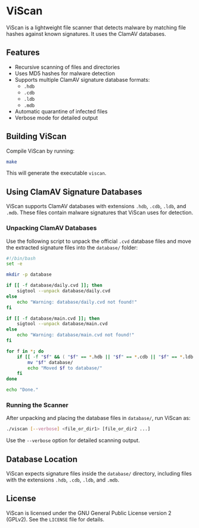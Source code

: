 # ViScan

ViScan is a lightweight file scanner that detects malware by matching file hashes against known signatures. It uses the ClamAV databases.

## Features

- Recursive scanning of files and directories  
- Uses MD5 hashes for malware detection  
- Supports multiple ClamAV signature database formats:  
  - `.hdb`  
  - `.cdb`  
  - `.ldb`  
  - `.mdb`  
- Automatic quarantine of infected files  
- Verbose mode for detailed output  

## Building ViScan

Compile ViScan by running:

```bash
make
````

This will generate the executable `viscan`.

## Using ClamAV Signature Databases

ViScan supports ClamAV databases with extensions `.hdb`, `.cdb`, `.ldb`, and `.mdb`. These files contain malware signatures that ViScan uses for detection.

### Unpacking ClamAV Databases

Use the following script to unpack the official `.cvd` database files and move the extracted signature files into the `database/` folder:

```bash
#!/bin/bash
set -e

mkdir -p database

if [[ -f database/daily.cvd ]]; then
    sigtool --unpack database/daily.cvd
else
    echo "Warning: database/daily.cvd not found!"
fi

if [[ -f database/main.cvd ]]; then
    sigtool --unpack database/main.cvd
else
    echo "Warning: database/main.cvd not found!"
fi

for f in *; do
    if [[ -f "$f" && ( "$f" == *.hdb || "$f" == *.cdb || "$f" == *.ldb || "$f" == *.mdb ) ]]; then
        mv "$f" database/
        echo "Moved $f to database/"
    fi
done

echo "Done."
```

### Running the Scanner

After unpacking and placing the database files in `database/`, run ViScan as:

```bash
./viscan [--verbose] <file_or_dir1> [file_or_dir2 ...]
```

Use the `--verbose` option for detailed scanning output.

## Database Location

ViScan expects signature files inside the `database/` directory, including files with the extensions `.hdb`, `.cdb`, `.ldb`, and `.mdb`.

## License

ViScan is licensed under the GNU General Public License version 2 (GPLv2). See the `LICENSE` file for details.
